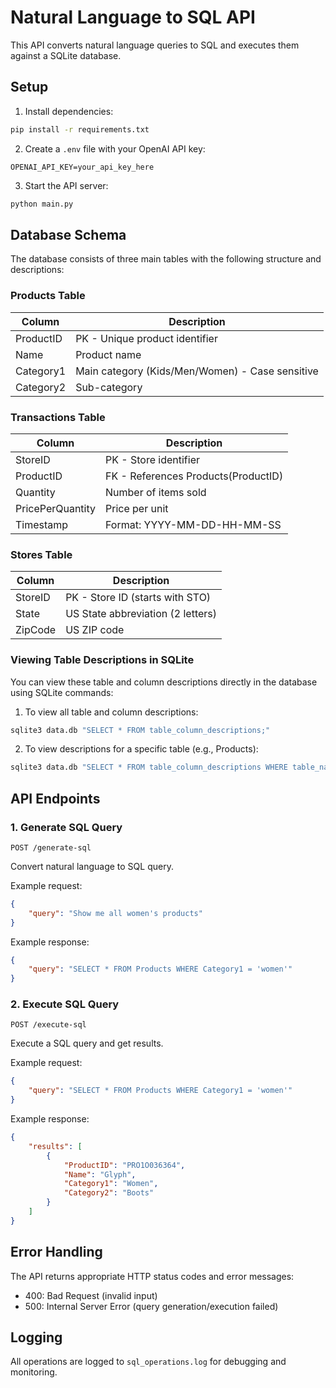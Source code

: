 # Natural Language to SQL API

This API converts natural language queries to SQL and executes them against a SQLite database.

## Setup

1. Install dependencies:
```bash
pip install -r requirements.txt
```

2. Create a `.env` file with your OpenAI API key:
```
OPENAI_API_KEY=your_api_key_here
```

3. Start the API server:
```bash
python main.py
```

## Database Schema

The database consists of three main tables with the following structure and descriptions:

### Products Table
| Column    | Description |
|-----------|-------------|
| ProductID | PK - Unique product identifier |
| Name      | Product name |
| Category1 | Main category (Kids/Men/Women) - Case sensitive |
| Category2 | Sub-category |

### Transactions Table
| Column           | Description |
|------------------|-------------|
| StoreID         | PK - Store identifier |
| ProductID       | FK - References Products(ProductID) |
| Quantity        | Number of items sold |
| PricePerQuantity| Price per unit |
| Timestamp       | Format: YYYY-MM-DD-HH-MM-SS |

### Stores Table
| Column   | Description |
|----------|-------------|
| StoreID  | PK - Store ID (starts with STO) |
| State    | US State abbreviation (2 letters) |
| ZipCode  | US ZIP code |

### Viewing Table Descriptions in SQLite
You can view these table and column descriptions directly in the database using SQLite commands:

1. To view all table and column descriptions:
```bash
sqlite3 data.db "SELECT * FROM table_column_descriptions;"
```

2. To view descriptions for a specific table (e.g., Products):
```bash
sqlite3 data.db "SELECT * FROM table_column_descriptions WHERE table_name = 'Products';"
```

## API Endpoints

### 1. Generate SQL Query
```
POST /generate-sql
```
Convert natural language to SQL query.

Example request:
```json
{
    "query": "Show me all women's products"
}
```

Example response:
```json
{
    "query": "SELECT * FROM Products WHERE Category1 = 'women'"
}
```

### 2. Execute SQL Query
```
POST /execute-sql
```
Execute a SQL query and get results.

Example request:
```json
{
    "query": "SELECT * FROM Products WHERE Category1 = 'women'"
}
```

Example response:
```json
{
    "results": [
        {
            "ProductID": "PRO1O036364",
            "Name": "Glyph",
            "Category1": "Women",
            "Category2": "Boots"
        }
    ]
}
```

## Error Handling

The API returns appropriate HTTP status codes and error messages:
- 400: Bad Request (invalid input)
- 500: Internal Server Error (query generation/execution failed)

## Logging

All operations are logged to `sql_operations.log` for debugging and monitoring. 